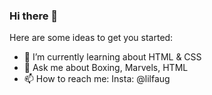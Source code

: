 ### Hi there 👋


Here are some ideas to get you started:

- 🌱 I’m currently learning about HTML & CSS
- 💬 Ask me about Boxing, Marvels, HTML
- 📫 How to reach me: Insta: @lilfaug
